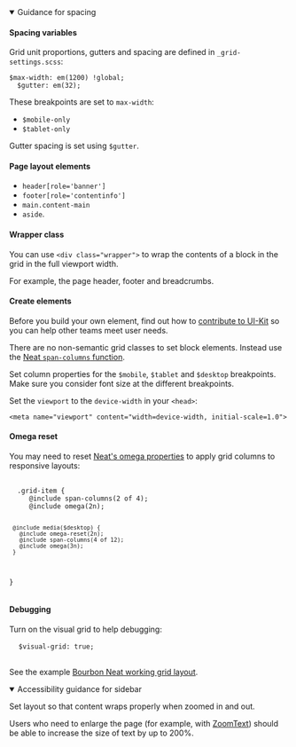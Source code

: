 <details open data-label="spacing-guidance-accordion" aria-expanded="false">
  <summary>Guidance <span class="visuallyhidden">for spacing</span></summary>
  <div class="accordion-panel">
  <h4>Spacing variables</h4>

  <p>Grid unit proportions, gutters and spacing are defined in <code>_grid-settings.scss</code>:</p>
  <pre><code>$max-width: em(1200) !global;
  $gutter: em(32);</code></pre>

  These breakpoints are set to <code>max-width</code>:
  <ul>
  <li><code>$mobile-only</code></li>
  <li><code>$tablet-only</code></li>
  </ul>

  <p>Gutter spacing is set using <code>$gutter</code>.</p>

  <h4>Page layout elements</h4>

  <ul>
  <li><code>header[role=&#39;banner&#39;]</code></li>
  <li><code>footer[role=&#39;contentinfo&#39;]</code></li>
  <li><code>main.content-main</code></li>
  <li><code>aside</code>.</li>
  </ul>

  <h4>Wrapper class</h4>

  <p>You can use
  <code>&lt;div class=&quot;wrapper&quot;&gt;</code> to wrap the contents of a block in the grid in the full viewport width.</p>

  <p>For example, the page header, footer and breadcrumbs.</p>

  <h4>Create elements</h4>

  <p>Before you build your own element, find out how to <a href="https://github.com/AusDTO/gov-au-ui-kit/blob/develop/CONTRIBUTING.md" rel="external">contribute to UI-Kit</a> so you can help other teams meet user needs.</p>

  <p>There are no non-semantic grid classes to set block elements. Instead use the <a href="http://thoughtbot.github.io/neat-docs/latest/#span-columns" rel="external">Neat <code>span-columns</code> function</a>.</p>

  <p>Set column properties for the <code>$mobile</code>, <code>$tablet</code> and <code>$desktop</code> breakpoints. Make sure you consider font size at the different breakpoints.</p>

  <p>Set the <code>viewport</code> to the <code>device-width</code> in your <code>&lt;head&gt;</code>:</p>

  <pre><code>&lt;meta name="viewport" content="width=device-width, initial-scale=1.0"&gt;</code></pre>

  <h4>Omega reset</h4>

  <p>You may need to reset <a href="http://thoughtbot.github.io/neat-docs/latest/#omega">Neat's omega properties</a> to apply grid columns to responsive layouts:</p>
  <pre>
  <code>
  .grid-item {
     @include span-columns(2 of 4);
     @include omega(2n);

     @include media($desktop) {
       @include omega-reset(2n);
       @include span-columns(4 of 12);
       @include omega(3n);
     }
  }</code>
  </pre>

  <h4>Debugging</h4>
  <p>Turn on the visual grid to help debugging:</p>
  <pre>
  <code>$visual-grid: true;</code>
  </pre>
  <p>See the example <a href="http://neat.bourbon.io/examples/" rel="external">Bourbon Neat working grid layout</a>.</p>

  </div>
</details>

<details open data-label="sidebar-accessibility-accordion" aria-expanded="false">
  <summary>Accessibility <span class="visuallyhidden">guidance for sidebar</span></summary>
  <div class="accordion-panel">
    <p>Set layout so that content wraps properly when zoomed in and out.</p>
    <p>Users who need to enlarge the page (for example, with <a href="http://www.zoomtext.com/products/zoomtext-magnifierreader/" rel="external">ZoomText</a>) should be able to increase the size of text by up to 200%.</p>
  </div>
</details>
